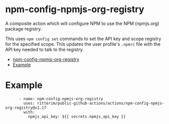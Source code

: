 # npm-config-npmjs-org-registry

A composite action which will configure NPM to use the NPM (npmjs.org) package registry.

This uses `npm config set` commands to set the API key and scope registry for the specified scope.  This updates the user profile's `.npmrc` file with the API key needed to talk to the registry.

- [npm-config-npmjs-org-registry](#npm-config-npmjs-org-registry)
- [Example](#example)

# Example

```
      - name: npm-config-npmjs-org-registry
        uses: ritterim/public-github-actions/actions/npm-config-npmjs-org-registry@v1.17
        with:
          npmjs_api_key: ${{ secrets.npmjs_api_key }}
```
